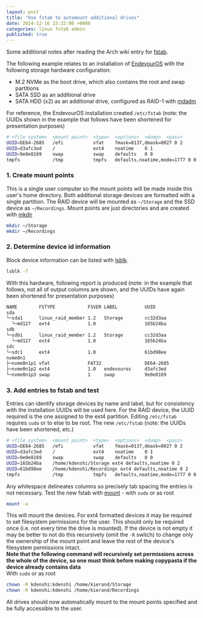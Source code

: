 ```yaml
---
layout: post
title: "Use fstab to automount additional drives"
date: 2024-12-16 15:32:00 +0000
categories: linux fstab admin
published: true
---
```

Some additional notes after reading the Arch wiki entry for [fstab](https://wiki.archlinux.org/title/Fstab).

The following example relates to an installation of [EndevourOS](https://endeavouros.com/) with the following storage hardware configuration:
- M.2 NVMe as the boot drive, which also contains the root and swap partitions
- SATA SSD as an additional drive
- SATA HDD (x2) as an additional drive, configured as RAID-1 with [mdadm](https://wiki.archlinux.org/title/RAID#Implementation)

For reference, the EndevourOS installation created `/etc/fstab` (note: the UUIDs shown in the example that follows have been shortened for presentation purposes)

```sh
# <file system>  <mount point>  <type>  <options>  <dump>  <pass>
UUID=DE64-2685   /efi           vfat    fmask=0137,dmask=0027 0 2
UUID=d3afc3ed    /              ext4    noatime    0 1
UUID=9e0e8169    swap           swap    defaults   0 0
tmpfs            /tmp           tmpfs   defaults,noatime,mode=1777 0 0
```


### 1. Create mount points

This is a single user computer so the mount points will be made inside this user's home directory. Both additional storage devices are formatted with a single partition. The RAID device will be mounted as `~/Storage` and the SSD device as `~/Recordings`. Mount points are just directories and are created with [mkdir](https://man.archlinux.org/man/mkdir.1)

```sh
mkdir ~/Storage
mkdir ~/Recordings
```


### 2. Determine device id information

Block device information can be listed with [lsblk](https://man.archlinux.org/man/lsblk.8).  

```sh
lsblk -f
```

With this hardware, following report is produced (note: in the example that follows, not all of output columns are shown, and the UUIDs have again been shortened for presentation purposes)

```sh
NAME        FSTYPE            FSVER LABEL          UUID                   
sda                                                                       
└─sda1      linux_raid_member 1.2   Storage        cc32d3aa               
  └─md127   ext4              1.0                  165b24ba
sdb                                                                       
└─sdb1      linux_raid_member 1.2   Storage        cc32d3aa               
  └─md127   ext4              1.0                  165b24ba
sdc                                                                       
└─sdc1      ext4              1.0                  61bd98ee
nvme0n1                                                                   
├─nvme0n1p1 vfat              FAT32                DE64-2685              
├─nvme0n1p2 ext4              1.0   endevouros     d3afc3ed
└─nvme0n1p3 swap              1     swap           9e0e8169
```


### 3. Add entries to fstab and test

Entries can identify storage devices by name and label, but for consistency with the installation UUIDs will be used here. For the RAID device, the UUID required is the one assigned to the ext4 partition. Editing `/etc/fstab` requires `sudo` or to else to be root. The new `/etc/fstab` (note: the UUIDs have been shortened, etc.)

```sh
# <file system>  <mount point>  <type>  <options>  <dump>  <pass>
UUID=DE64-2685   /efi           vfat    fmask=0137,dmask=0027 0 2
UUID=d3afc3ed    /              ext4    noatime    0 1
UUID=9e0e8169    swap           swap    defaults   0 0
UUID=165b24ba    /home/kdenshi/Storage ext4 defaults,noatime 0 2
UUID=61bd98ee    /home/kdenshi/Recordings ext4 defaults,noatime 0 2
tmpfs            /tmp           tmpfs   defaults,noatime,mode=1777 0 0
```

Any whitespace delineates columns so precisely tab spacing the entries is not necessary. Test the new fstab with [mount](https://man.archlinux.org/man/mount.8) - with `sudo` or as root

```sh
mount -a
```

This will mount the devices. For ext4 formatted devices it may be required to set filesystem permissions for the user. This should only be required once (i.e. not every time the drive is mounted). If the device is not empty it may be better to not do this recursively (omit the `-R` switch) to change only the ownership of the mount point and leave the rest of the device's filesystem permissions intact.
<br />
**Note that the following command will recursively set permissions across the whole of the device, so one must think before making copypasta if the device already contains data**
<br />
With `sudo` or as root

```sh
chown -R kdenshi:kdenshi /home/kierand/Storage
chown -R kdenshi:kdenshi /home/kierand/Recordings
```

All drives should now automatically mount to the mount points specified and be fully accessible to the user.   

